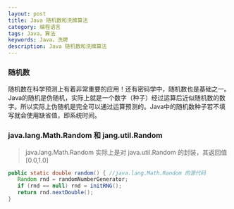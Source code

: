 ```yaml
---
layout: post
title: Java 随机数和洗牌算法
category: 编程语言
tags: Java，算法
keywords: Java，洗牌
description: Java 随机数和洗牌算法
---
```


### 随机数

随机数在科学预测上有着非常重要的应用！还有密码学中，随机数也是基础之一。
Java的随机是伪随机，实际上就是一个数字（种子）经过运算后近似随机数的数字。所以实际上伪随机是完全可以通过运算预测的。Java中的随机数种子若不填写就会使用缺省值，即系统时间。

### java.lang.Math.Random 和 jang.util.Random

> java.lang.Math.Random 实际上是对 java.util.Random 的封装，其返回值[0.0,1.0]

```java
public static double random() { //java.lang.Math.Random 的源代码
   Random rnd = randomNumberGenerator;
   if (rnd == null) rnd = initRNG();
   return rnd.nextDouble();
}
```


